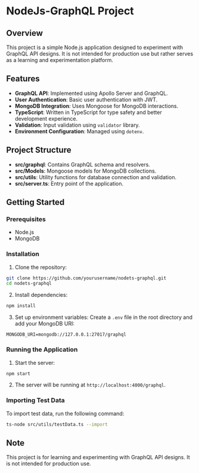 # NodeJs-GraphQL Project

## Overview

This project is a simple Node.js application designed to experiment with GraphQL API designs. It is not intended for production use but rather serves as a learning and experimentation platform.

## Features

- **GraphQL API**: Implemented using Apollo Server and GraphQL.
- **User Authentication**: Basic user authentication with JWT.
- **MongoDB Integration**: Uses Mongoose for MongoDB interactions.
- **TypeScript**: Written in TypeScript for type safety and better development experience.
- **Validation**: Input validation using `validator` library.
- **Environment Configuration**: Managed using `dotenv`.

## Project Structure

- **src/graphql**: Contains GraphQL schema and resolvers.
- **src/Models**: Mongoose models for MongoDB collections.
- **src/utils**: Utility functions for database connection and validation.
- **src/server.ts**: Entry point of the application.

## Getting Started

### Prerequisites

- Node.js
- MongoDB

### Installation

1. Clone the repository:
  ```sh
  git clone https://github.com/yourusername/nodets-graphql.git
  cd nodets-graphql
  ```

2. Install dependencies:
  ```sh
  npm install
  ```

3. Set up environment variables:
  Create a `.env` file in the root directory and add your MongoDB URI:
  ```env
  MONGODB_URI=mongodb://127.0.0.1:27017/graphql
  ```

### Running the Application

1. Start the server:
  ```sh
  npm start
  ```

2. The server will be running at `http://localhost:4000/graphql`.

### Importing Test Data

To import test data, run the following command:
```sh
ts-node src/utils/testData.ts --import
```

## Note

This project is for learning and experimenting with GraphQL API designs. It is not intended for production use.
